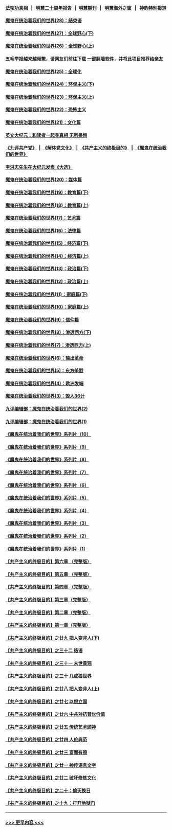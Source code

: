 #### [法轮功真相](https://github.com/gfw-breaker/truth/blob/master/README.md?t=0) &nbsp;&nbsp;|&nbsp;&nbsp; [明慧二十周年报告](https://github.com/gfw-breaker/mh-reports/blob/master/README.md?t=0) &nbsp;&nbsp;|&nbsp;&nbsp;[明慧期刊](https://github.com/gfw-breaker/mh-qikan) &nbsp;&nbsp;|&nbsp;&nbsp; [明慧海外之窗](https://github.com/gfw-breaker/mh-news/blob/master/README.md?t=0) &nbsp;&nbsp;|&nbsp;&nbsp; [神韵特别报道](https://github.com/gfw-breaker/mh-news/blob/master/shenyun.md?t=0)
#### [魔鬼在统治着我们的世界(28)：结束语](../pages/nsc422/n10936246.md?t=06142052) 
#### [魔鬼在统治着我们的世界(27)：全球野心(下)](../pages/nsc422/n10928319.md?t=06142052) 
#### [魔鬼在统治着我们的世界(26)：全球野心(上)](../pages/nsc422/n10900318.md?t=06142052) 
#### 五毛举报越来越频繁，请网友们前往下载 [一键翻墙软件](https://github.com/gfw-breaker/ssr-accounts)，并将此项目推荐给亲友
#### [魔鬼在统治着我们的世界(25)：全球化](../pages/nsc422/n10788205.md?t=06142052) 
#### [魔鬼在统治着我们的世界(24)：环保主义(下)](../pages/nsc422/n10695307.md?t=06142052) 
#### [魔鬼在统治着我们的世界(23)：环保主义(上)](../pages/nsc422/n10688613.md?t=06142052) 
#### [魔鬼在统治着我们的世界(22)：恐怖主义](../pages/nsc422/n10614727.md?t=06142052) 
#### [魔鬼在统治着我们的世界(21)：文化篇](../pages/nsc422/n10597706.md?t=06142052) 
#### [英文大纪元：和读者一起寻真相 无所畏惧](../pages/nsc422/n12542027.md?t=06142052) 
#### [《九评共产党》](https://github.com/begood0513/9ping.md/blob/master/README.md) &nbsp;|&nbsp; [《解体党文化》](../../../../jtdwh.md/blob/master/README.md)  &nbsp;|&nbsp; [《共产主义的终极目的》](../../../../gczydzjmd.md/blob/master/README.md) &nbsp;|&nbsp; [《魔鬼在统治我们的世界》](../../../../mgztzwmdsj.md/blob/master/README.md) 
#### [李洪志先生在大纪元发表《大选》](../pages/nsc422/n12534746.md?t=06142052) 
#### [魔鬼在统治着我们的世界(20)：媒体篇](../pages/nsc422/n10586579.md?t=06142052) 
#### [魔鬼在统治着我们的世界(19)：教育篇(下)](../pages/nsc422/n10564808.md?t=06142052) 
#### [魔鬼在统治着我们的世界(18)：教育篇(上)](../pages/nsc422/n10526970.md?t=06142052) 
#### [魔鬼在统治着我们的世界(17)：艺术篇](../pages/nsc422/n10499093.md?t=06142052) 
#### [魔鬼在统治着我们的世界(16)：法律篇](../pages/nsc422/n10485969.md?t=06142052) 
#### [魔鬼在统治着我们的世界(15)：经济篇(下)](../pages/nsc422/n10469975.md?t=06142052) 
#### [魔鬼在统治着我们的世界(14)：经济篇(上)](../pages/nsc422/n10457370.md?t=06142052) 
#### [魔鬼在统治着我们的世界(13)：政治篇(下)](../pages/nsc422/n10448270.md?t=06142052) 
#### [魔鬼在统治着我们的世界(12)：政治篇(上)](../pages/nsc422/n10444576.md?t=06142052) 
#### [魔鬼在统治着我们的世界(11)：家庭篇(下)](../pages/nsc422/n10440961.md?t=06142052) 
#### [魔鬼在统治着我们的世界(10)：家庭篇(上)](../pages/nsc422/n10435448.md?t=06142052) 
#### [魔鬼在统治着我们的世界(9)：信仰篇](../pages/nsc422/n10432159.md?t=06142052) 
#### [魔鬼在统治着我们的世界(8)：渗透西方(下)](../pages/nsc422/n10429603.md?t=06142052) 
#### [魔鬼在统治着我们的世界(7)：渗透西方(上)](../pages/nsc422/n10426013.md?t=06142052) 
#### [魔鬼在统治着我们的世界(6)：输出革命](../pages/nsc422/n10421536.md?t=06142052) 
#### [魔鬼在统治着我们的世界(5)：东方杀戮](../pages/nsc422/n10417707.md?t=06142052) 
#### [魔鬼在统治着我们的世界(4)：欧洲发端](../pages/nsc422/n10414890.md?t=06142052) 
#### [魔鬼在统治着我们的世界(3)：毁人36计](../pages/nsc422/n10411583.md?t=06142052) 
#### [九评编辑部：魔鬼在统治着我们的世界(2)](../pages/nsc422/n10410036.md?t=06142052) 
#### [九评编辑部：魔鬼在统治着我们的世界(1)](../pages/nsc422/n10406825.md?t=06142052) 
#### [《魔鬼在统治着我们的世界》系列片（10）](../pages/nsc422/n12292670.md?t=06142052) 
#### [《魔鬼在统治着我们的世界》系列片（9）](../pages/nsc422/n12290859.md?t=06142052) 
#### [《魔鬼在统治着我们的世界》系列片（8）](../pages/nsc422/n12287445.md?t=06142052) 
#### [《魔鬼在统治着我们的世界》系列片（7）](../pages/nsc422/n12283425.md?t=06142052) 
#### [《魔鬼在统治着我们的世界》系列片（6）](../pages/nsc422/n12282314.md?t=06142052) 
#### [《魔鬼在统治着我们的世界》系列片（5）](../pages/nsc422/n12281419.md?t=06142052) 
#### [《魔鬼在统治着我们的世界》系列片（4）](../pages/nsc422/n12274024.md?t=06142052) 
#### [《魔鬼在统治着我们的世界》系列片（3）](../pages/nsc422/n12271322.md?t=06142052) 
#### [《魔鬼在统治着我们的世界》系列片（2）](../pages/nsc422/n12269049.md?t=06142052) 
#### [《魔鬼在统治着我们的世界》系列片（1）](../pages/nsc422/n12267575.md?t=06142052) 
#### [【共产主义的终极目的】第六章 （完整版）](../pages/nsc422/n11428913.md?t=06142052) 
#### [【共产主义的终极目的】第五章 （完整版）](../pages/nsc422/n11428912.md?t=06142052) 
#### [【共产主义的终极目的】第四章 （完整版）](../pages/nsc422/n11428907.md?t=06142052) 
#### [【共产主义的终极目的】第三章（完整版）](../pages/nsc422/n11428848.md?t=06142052) 
#### [【共产主义的终极目的】第二章（完整版）](../pages/nsc422/n11428831.md?t=06142052) 
#### [【共产主义的终极目的】第一章（完整版）](../pages/nsc422/n11417651.md?t=06142052) 
#### [【共产主义的终极目的】之廿九 把人变非人(下)](../pages/nsc422/n11344140.md?t=06142052) 
#### [【共产主义的终极目的】之三十二 结语](../pages/nsc422/n11360535.md?t=06142052) 
#### [【共产主义的终极目的】之三十一 末世景观](../pages/nsc422/n11351129.md?t=06142052) 
#### [【共产主义的终极目的】之三十 几成狼世界](../pages/nsc422/n11348280.md?t=06142052) 
#### [【共产主义的终极目的】之廿八 把人变非人(上)](../pages/nsc422/n11340492.md?t=06142052) 
#### [【共产主义的终极目的】之廿七 以恨立国](../pages/nsc422/n11336944.md?t=06142052) 
#### [【共产主义的终极目的】之廿六 中共对抗普世价值](../pages/nsc422/n11324785.md?t=06142052) 
#### [【共产主义的终极目的】之廿五 传统艺术颂神](../pages/nsc422/n11296396.md?t=06142052) 
#### [【共产主义的终极目的】之廿四 人伦典范](../pages/nsc422/n11296397.md?t=06142052) 
#### [【共产主义的终极目的】之廿三 富而有德](../pages/nsc422/n11283598.md?t=06142052) 
#### [【共产主义的终极目的】之廿一 神传语言文字](../pages/nsc422/n11263265.md?t=06142052) 
#### [【共产主义的终极目的】之廿二 破坏修炼文化](../pages/nsc422/n11245728.md?t=06142052) 
#### [【共产主义的终极目的】之二十：偷天换日](../pages/nsc422/n11238846.md?t=06142052) 
#### [【共产主义的终极目的】之十九：打开地狱门](../pages/nsc422/n11206376.md?t=06142052) 

----
#### [ >>> 更早内容 <<< ](../indexes/nsc422-earlier.md)
